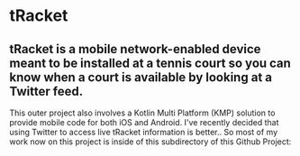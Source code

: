 # tRacket


## tRacket is a mobile network-enabled device meant to be installed at a tennis court so you can know when a court is available by looking at a Twitter feed.

This outer project also involves a Kotlin Multi Platform (KMP) solution to provide mobile code for both iOS and Android.  I've recently decided that using Twitter to access live tRacket information is better.. So most of my work now on this project is inside of this subdirectory of this Github Project:


